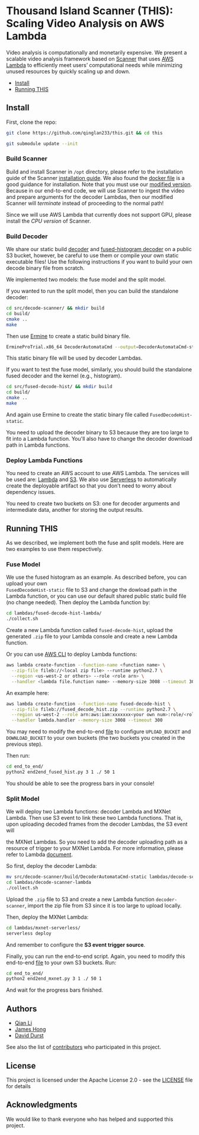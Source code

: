 # Thousand Island Scanner (THIS): Scaling Video Analysis on AWS Lambda

Video analysis is computationally and monetarily expensive. 
We present a scalable video analysis framework based on 
[Scanner](https://github.com/scanner-research/scanner) that uses 
[AWS Lambda](https://aws.amazon.com/lambda/) 
to efficiently meet users’ computational needs while minimizing
unused resources by quickly scaling up and down.

* [Install](https://github.com/qinglan233/this#install)
* [Running THIS](https://github.com/qinglan233/this#running-this)


## Install
First, clone the repo:
```bash
git clone https://github.com/qinglan233/this.git && cd this 

git submodule update --init
```


### Build Scanner
Build and install Scanner in `/opt` directory, please refer to the installation guide
of the Scanner [installation guide](https://github.com/scanner-research/scanner#install). 
We also found the [docker file](https://github.com/scanner-research/scanner-docker) is a good guidance for installation.
Note that you must use our [modified version](https://github.com/qinglan233/scanner/tree/273289965f1e173142def6e95b2c771a4d7b3cf7). Because in our end-to-end code, we will use Scanner to ingest the video and prepare arguments for the decoder Lambdas, then our modified Scanner will *terminate* instead of proceeding to the normal path!

Since we will use AWS Lambda that currently does not support GPU, 
please install the *CPU version* of Scanner. 

### Build Decoder
We share our static build [decoder](https://s3-us-west-2.amazonaws.com/mxnet-params/DecoderAutomataCmd-static) and [fused-histogram decoder](https://s3-us-west-2.amazonaws.com/mxnet-params/FusedDecodeHist-static) on a public S3 bucket, however, be careful to use them or compile your own static executable files! Use the following instructions if you want to build your own decode binary file from scratch.

We implemented two models: the fuse model and the split model. 

If you wanted to run the split model, then you can build the standalone decoder:
```bash
cd src/decode-scanner/ && mkdir build
cd build/
cmake ..
make
```
Then use [Ermine](http://www.magicermine.com/) to create a static build binary file.
```bash
ErmineProTrial.x86_64 DecoderAutomataCmd --output=DecoderAutomataCmd-static
```
This static binary file will be used by decoder Lambdas.

If you want to test the fuse model, similarly, you should build the standalone fused decoder and the kernel (e.g., histogram).
```bash
cd src/fused-decode-hist/ && mkdir build
cd build/
cmake ..
make
```
And again use Ermine to create the static binary file called 
`FusedDecodeHist-static`.

You need to upload the decoder binary to S3 because they are too large to fit into a Lambda function. You'll also have to change the decoder download path in Lambda functions. 

### Deploy Lambda Functions

You need to create an AWS account to use AWS Lambda. The services will be used are: [Lambda](https://aws.amazon.com/lambda/) and [S3](https://aws.amazon.com/s3/). 
We also use [Serverless](https://serverless.com/) to automatically create the deployable artifact so that you don’t need to worry about dependency issues.

You need to create two buckets on S3: one for decoder arguments and intermediate data, another for storing the output results.


## Running THIS
As we described, we implement both the fuse and split models. Here are two examples to use them respectively.

### Fuse Model
We use the fused histogram as an example. As described before, you can upload your own  
`FusedDecodeHist-static` file to S3 and change the dowload path in the Lambda function, or you can use our default shared public static build file (no change needed). Then deploy the Lambda function by:
```bash
cd lambdas/fused-decode-hist-lambda/
./collect.sh
```

Create a new Lambda function called `fused-decode-hist`, upload the generated `.zip` file to your Lambda console and create a new Lambda function.

Or you can use [AWS CLI](https://aws.amazon.com/cli/) to deploy Lambda functions:
```bash
aws lambda create-function --function-name <function name> \
  --zip-file fileb://<local zip file> --runtime python2.7 \
  --region <us-west-2 or others> --role <role arn> \
  --handler <lambda file.function name> --memory-size 3008 --timeout 300
```

An example here:
```bash
aws lambda create-function --function-name fused-decode-hist \
  --zip-file fileb://fused_decode_hist.zip --runtime python2.7 \
  --region us-west-2 --role arn:aws:iam:xxxxxxx<your own num>:role/<rolename> \
  --handler lambda.handler --memory-size 3008 --timeout 300
```


You may need to modify the end-to-end [file](end_to_end/end2end_fused_hist.py) to configure `UPLOAD_BUCKET` and `DOWNLOAD_BUCKET` to your own buckets (the two buckets you created in the previous step).

Then run:
```bash
cd end_to_end/
python2 end2end_fused_hist.py 3 1 ./ 50 1
```

You should be able to see the progress bars in your console!


### Split Model
We will deploy two Lambda functions: decoder Lambda and MXNet Lambda. Then use S3 event to link these two Lambda functions. That is, upon uploading decoded frames from the decoder Lambdas, the S3 event will 

the MXNet Lambdas.
So you need to add the decoder uploading path as a resource of trigger to your MXNet Lambda. For more information, please refer to Lambda [document](http://docs.aws.amazon.com/lambda/latest/dg/with-s3.html).

So first, deploy the decoder Lambda:
```bash
mv src/decode-scanner/build/DecoderAutomataCmd-static lambdas/decode-scanner-lambda
cd lambdas/decode-scanner-lambda
./collect.sh
```
Upload the `.zip` file to S3 and create a new Lambda function `decoder-scanner`, import the zip file from S3 since it is too large to upload locally.

Then, deploy the MXNet Lambda:
```bash
cd lambdas/mxnet-serverless/
serverless deploy
```
And remember to configure the **S3 event trigger source**.

Finally, you can run the end-to-end script. Again, you need to modify this 
end-to-end [file](end_to_end/end2end_mxnet.py) to your own S3 buckets. Run:
```bash
cd end_to_end/
python2 end2end_mxnet.py 3 1 ./ 50 1
```
And wait for the progress bars finished.

## Authors

* [Qian Li](https://github.com/qinglan233)
* [James Hong](https://github.com/jhong93)
* [David Durst](https://github.com/David-Durst)

See also the list of [contributors](https://github.com/qinglan233/this/contributors) who participated in this project.


## License

This project is licensed under the Apache License 2.0 - see the 
[LICENSE](LICENSE) file for details

## Acknowledgments

We would like to thank everyone who has helped and supported this project.
